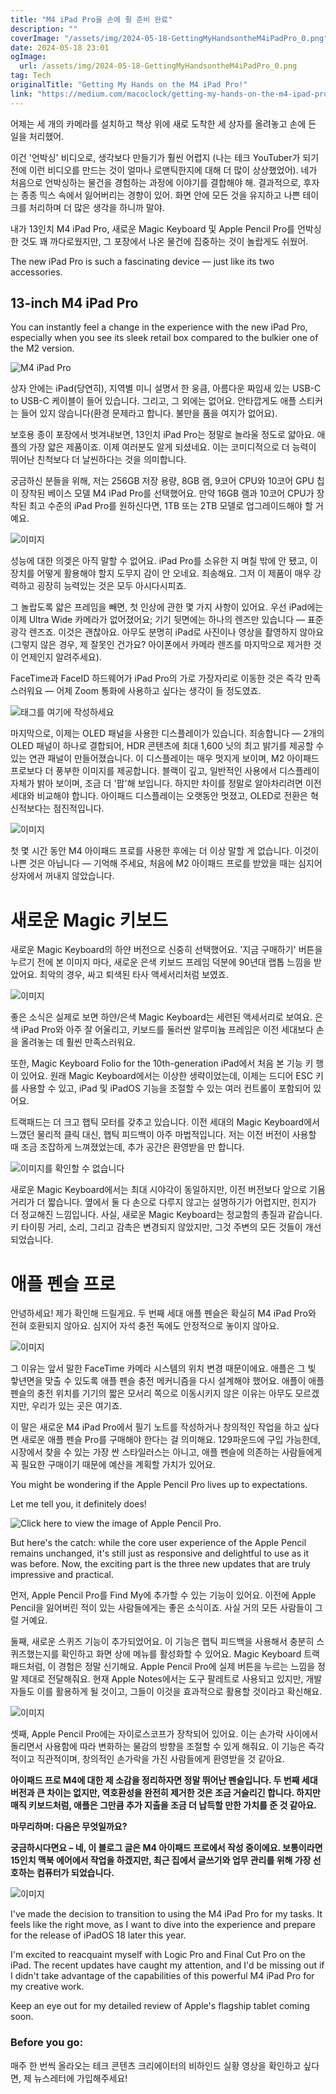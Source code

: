 ```yaml
---
title: "M4 iPad Pro을 손에 쥘 준비 완료"
description: ""
coverImage: "/assets/img/2024-05-18-GettingMyHandsontheM4iPadPro_0.png"
date: 2024-05-18 23:01
ogImage: 
  url: /assets/img/2024-05-18-GettingMyHandsontheM4iPadPro_0.png
tag: Tech
originalTitle: "Getting My Hands on the M4 iPad Pro!"
link: "https://medium.com/macoclock/getting-my-hands-on-the-m4-ipad-pro-83048ff27e6a"
---
```



어제는 세 개의 카메라를 설치하고 책상 위에 새로 도착한 세 상자를 올려놓고 손에 든 일을 처리했어.

이건 '언박싱' 비디오로, 생각보다 만들기가 훨씬 어렵지 (나는 테크 YouTuber가 되기 전에 이런 비디오를 만드는 것이 얼마나 로맨틱한지에 대해 더 많이 상상했었어). 네가 처음으로 언박싱하는 물건을 경험하는 과정에 이야기를 결합해야 해. 결과적으로, 후자는 종종 믹스 속에서 잃어버리는 경향이 있어. 화면 안에 모든 것을 유지하고 나쁜 테이크를 처리하며 더 많은 생각을 하니까 말야.

내가 13인치 M4 iPad Pro, 새로운 Magic Keyboard 및 Apple Pencil Pro를 언박싱한 것도 꽤 까다로웠지만, 그 포장에서 나온 물건에 집중하는 것이 놀랍게도 쉬웠어.

<div class="content-ad"></div>

The new iPad Pro is such a fascinating device — just like its two accessories.

## 13-inch M4 iPad Pro

You can instantly feel a change in the experience with the new iPad Pro, especially when you see its sleek retail box compared to the bulkier one of the M2 version.

![M4 iPad Pro](/assets/img/2024-05-18-GettingMyHandsontheM4iPadPro_1.png)

<div class="content-ad"></div>

상자 안에는 iPad(당연히), 지역별 미니 설명서 한 웅큼, 아름다운 짜임새 있는 USB-C to USB-C 케이블이 들어 있습니다. 그리고, 그 외에는 없어요. 안타깝게도 애플 스티커는 들어 있지 않습니다(환경 문제라고 합니다. 불만을 품을 여지가 없어요).

보호용 종이 포장에서 벗겨내보면, 13인치 iPad Pro는 정말로 놀라울 정도로 얇아요. 애플의 가장 얇은 제품이죠. 이제 여러분도 알게 되셨네요. 
이는 코미디적으로 더 능력이 뛰어난 친척보다 더 날씬하다는 것을 의미합니다.

궁금하신 분들을 위해, 저는 256GB 저장 용량, 8GB 램, 9코어 CPU와 10코어 GPU 칩이 장착된 베이스 모델 M4 iPad Pro를 선택했어요. 만약 16GB 램과 10코어 CPU가 장착된 최고 수준의 iPad Pro를 원하신다면, 1TB 또는 2TB 모델로 업그레이드해야 할 거예요.

![이미지](/assets/img/2024-05-18-GettingMyHandsontheM4iPadPro_2.png)

<div class="content-ad"></div>

성능에 대한 의겢은 아직 말할 수 없어요. iPad Pro를 소유한 지 며칠 밖에 안 됐고, 이 장치를 어떻게 활용해야 할지 도무지 감이 안 오네요. 죄송해요. 그저 이 제품이 매우 강력하고 굉장히 능력있는 것은 모두 아시다시피죠.

그 놀랍도록 얇은 프레임을 빼면, 첫 인상에 관한 몇 가지 사항이 있어요. 우선 iPad에는 이제 Ultra Wide 카메라가 없어졌어요; 기기 뒷면에는 하나의 렌즈만 있습니다 — 표준 광각 렌즈죠. 이것은 괜찮아요. 아무도 분명히 iPad로 사진이나 영상을 촬영하지 않아요 (그렇지 않은 경우, 제 잘못인 건가요? 아이폰에서 카메라 렌즈를 마지막으로 제거한 것이 언제인지 알려주세요).

FaceTime과 FaceID 하드웨어가 iPad Pro의 가로 가장자리로 이동한 것은 즉각 만족스러워요 — 어제 Zoom 통화에 사용하고 싶다는 생각이 들 정도였죠.

![태그를 여기에 작성하세요](/assets/img/2024-05-18-GettingMyHandsontheM4iPadPro_3.png)

<div class="content-ad"></div>

마지막으로, 이제는 OLED 패널을 사용한 디스플레이가 있습니다. 죄송합니다 — 2개의 OLED 패널이 하나로 결합되어, HDR 콘텐츠에 최대 1,600 닛의 최고 밝기를 제공할 수 있는 연관 패널이 만들어졌습니다. 이 디스플레이는 매우 멋지게 보이며, M2 아이패드 프로보다 더 풍부한 이미지를 제공합니다. 블랙이 깊고, 일반적인 사용에서 디스플레이 자체가 밝아 보이며, 조금 더 '팝'해 보입니다. 하지만 차이를 정말로 알아차리려면 이전 세대와 비교해야 합니다. 아이패드 디스플레이는 오랫동안 멋졌고, OLED로 전환은 혁신적보다는 점진적입니다.

![이미지](/assets/img/2024-05-18-GettingMyHandsontheM4iPadPro_4.png)

첫 몇 시간 동안 M4 아이패드 프로를 사용한 후에는 더 이상 말할 게 없습니다. 이것이 나쁜 것은 아닙니다 — 기억해 주세요, 처음에 M2 아이패드 프로를 받았을 때는 심지어 상자에서 꺼내지 않았습니다.

# 새로운 Magic 키보드

<div class="content-ad"></div>

새로운 Magic Keyboard의 하얀 버전으로 신중히 선택했어요. '지금 구매하기' 버튼을 누르기 전에 본 이미지 마다, 새로운 은색 키보드 프레임 덕분에 90년대 랩톱 느낌을 받았어요. 최악의 경우, 싸고 퇴색된 타사 액세서리처럼 보였죠.  

![이미지](/assets/img/2024-05-18-GettingMyHandsontheM4iPadPro_5.png)  

좋은 소식은 실제로 보면 하얀/은색 Magic Keyboard는 세련된 액세서리로 보여요. 은색 iPad Pro와 아주 잘 어울리고, 키보드를 둘러싼 알루미늄 프레임은 이전 세대보다 손을 올려놓는 데 훨씬 만족스러워요.  

또한, Magic Keyboard Folio for the 10th-generation iPad에서 처음 본 기능 키 행이 있어요. 원래 Magic Keyboard에서는 이상한 생략이었는데, 이제는 드디어 ESC 키를 사용할 수 있고, iPad 및 iPadOS 기능을 조절할 수 있는 여러 컨트롤이 포함되어 있어요.

<div class="content-ad"></div>

트랙패드는 더 크고 햅틱 모터를 갖추고 있습니다. 이전 세대의 Magic Keyboard에서 느꼈던 물리적 클릭 대신, 햅틱 피드백이 아주 마법적입니다. 저는 이전 버전이 사용할 때 조금 조잡하게 느껴졌었는데, 추가 공간은 환영받을 만 합니다.

![이미지를 확인할 수 없습니다](/assets/img/2024-05-18-GettingMyHandsontheM4iPadPro_6.png)

새로운 Magic Keyboard에서는 최대 시야각이 동일하지만, 이전 버전보다 앞으로 기욤 거리가 더 짧습니다. 옆에서 둘 다 손으로 다루지 않고는 설명하기가 어렵지만, 힌지가 더 정교해진 느낌입니다. 사실, 새로운 Magic Keyboard는 정교함의 총질과 같습니다. 키 타이핑 거리, 소리, 그리고 감촉은 변경되지 않았지만, 그것 주변의 모든 것들이 개선되었습니다.

# 애플 펜슬 프로

<div class="content-ad"></div>

안녕하세요! 제가 확인해 드릴게요. 두 번째 세대 애플 펜슬은 확실히 M4 iPad Pro와 전혀 호환되지 않아요. 심지어 자석 충전 독에도 안정적으로 놓이지 않아요.

![이미지](/assets/img/2024-05-18-GettingMyHandsontheM4iPadPro_7.png)

그 이유는 앞서 말한 FaceTime 카메라 시스템의 위치 변경 때문이에요. 애플은 그 빛 핳년면을 맞출 수 있도록 애플 펜슬 충전 메커니즘을 다시 설계해야 했어요. 애플이 애플 펜슬의 충전 위치를 기기의 짧은 모서리 쪽으로 이동시키지 않은 이유는 아무도 모르겠지만, 우리가 있는 곳은 여기죠.

이 말은 새로운 M4 iPad Pro에서 필기 노트를 작성하거나 창의적인 작업을 하고 싶다면 새로운 애플 펜슬 Pro를 구매해야 한다는 걸 의미해요. 129파운드에 구입 가능한데, 시장에서 찾을 수 있는 가장 싼 스타일러스는 아니고, 애플 펜슬에 의존하는 사람들에게 꼭 필요한 구매이기 때문에 예산을 계획할 가치가 있어요.

<div class="content-ad"></div>

You might be wondering if the Apple Pencil Pro lives up to expectations.

Let me tell you, it definitely does!

![Click here to view the image of Apple Pencil Pro.](/assets/img/2024-05-18-GettingMyHandsontheM4iPadPro_8.png)

But here's the catch: while the core user experience of the Apple Pencil remains unchanged, it's still just as responsive and delightful to use as it was before. Now, the exciting part is the three new updates that are truly impressive and practical.

<div class="content-ad"></div>

먼저, Apple Pencil Pro를 Find My에 추가할 수 있는 기능이 있어요. 이전에 Apple Pencil을 잃어버린 적이 있는 사람들에게는 좋은 소식이죠. 사실 거의 모든 사람들이 그럴 거예요.

둘째, 새로운 스퀴즈 기능이 추가되었어요. 이 기능은 햅틱 피드백을 사용해서 충분히 스퀴즈했는지를 확인하고 화면 상에 메뉴를 활성화할 수 있어요. Magic Keyboard 트랙패드처럼, 이 경험은 정말 신기해요. Apple Pencil Pro에 실제 버튼을 누르는 느낌을 정말 제대로 전달해줘요. 현재 Apple Notes에서는 도구 팔레트로 사용되고 있지만, 개발자들도 이를 활용하게 될 것이고, 그들이 이것을 효과적으로 활용할 것이라고 확신해요.

![이미지](/assets/img/2024-05-18-GettingMyHandsontheM4iPadPro_9.png)

셋째, Apple Pencil Pro에는 자이로스코프가 장착되어 있어요. 이는 손가락 사이에서 돌리면서 사용함에 따라 변화하는 물감의 방향을 조절할 수 있게 해줘요. 이 기능은 즉각적이고 직관적이며, 창의적인 손가락을 가진 사람들에게 환영받을 것 같아요.

<div class="content-ad"></div>

**아이패드 프로 M4에 대한 제 소감을 정리하자면 정말 뛰어난 펜슬입니다. 두 번째 세대 버전과 큰 차이는 없지만, 역호환성을 완전히 제거한 것은 조금 거슬리긴 합니다. 하지만 매직 키보드처럼, 애플은 그만큼 추가 지출을 조금 더 납득할 만한 가치를 준 것 같아요.**

**마무리하며: 다음은 무엇일까요?**

**궁금하시다면요 – 네, 이 블로그 글은 M4 아이패드 프로에서 작성 중이에요. 보통이라면 15인치 맥북 에어에서 작업을 하겠지만, 최근 집에서 글쓰기와 업무 관리를 위해 가장 선호하는 컴퓨터가 되었습니다.** 

![이미지](/assets/img/2024-05-18-GettingMyHandsontheM4iPadPro_10.png)

<div class="content-ad"></div>

I've made the decision to transition to using the M4 iPad Pro for my tasks. It feels like the right move, as I want to dive into the experience and prepare for the release of iPadOS 18 later this year.

I'm excited to reacquaint myself with Logic Pro and Final Cut Pro on the iPad. The recent updates have caught my attention, and I'd be missing out if I didn't take advantage of the capabilities of this powerful M4 iPad Pro for my creative work.

Keep an eye out for my detailed review of Apple's flagship tablet coming soon.

### Before you go:

<div class="content-ad"></div>

매주 한 번씩 올라오는 테크 콘텐츠 크리에이터의 비하인드 실황 영상을 확인하고 싶다면, 제 뉴스레터에 가입해주세요!